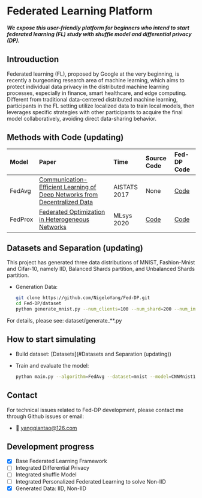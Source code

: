 # Federated Learning Platform

***We expose this user-friendly platform for beginners who intend to start federated learning (FL) study with shuffle model and differential privacy (DP).*** 


## Introuduction
Federated learning (FL), proposed by Google at the very beginning, is recently a burgeoning research area of machine 
learning, which aims to protect individual data privacy in the distributed machine learning processes, especially in 
finance, smart healthcare, and edge computing. Different from traditional data-centered distributed machine learning, 
participants in the FL setting utilize localized data to train local models, then leverages specific strategies with 
other participants to acquire the final model collaboratively, avoiding direct data-sharing behavior.


## Methods with Code (updating)
| Model    | Paper                                                                                                                         | Time         | Source Code                                 | Fed-DP Code                            |
|:---------|:------------------------------------------------------------------------------------------------------------------------------|:-------------|:--------------------------------------------|:---------------------------------------|
| FedAvg   | [Communication-Efficient Learning of Deep Networks from Decentralized Data](http://proceedings.mlr.press/v54/mcmahan17a.html) | AISTATS 2017 | None                                        | [Code](./system/servers/serveravg.py)  |
| FedProx  | [Federated Optimization in Heterogeneous Networks](https://arxiv.org/abs/1812.06127)                                          | MLsys 2020   | [Code](https://github.com/litian96/FedProx) | [Code](./system/servers/serverprox.py) |


## Datasets and Separation (updating)
This project has generated three data distributions of MNIST, Fashion-Mnist and Cifar-10, namely IID, Balanced Shards 
partition, and Unbalanced Shards partition.

- Generation Data:
    ```bash
    git clone https://github.com/NigeloYang/Fed-DP.git
    cd Fed-DP/dataset
    python generate_mnist.py --num_clients=100 --num_shard=200 --num_img=300 --num_classes=10 --dataiid=3  # for MNIST noniid_shard_100
    ```

For details, please see: dataset/generate_**.py


## How to start simulating
- Build dataset: [Datasets](#Datasets and Separation (updating))

- Train and evaluate the model:
    ```bash
    python main.py --algorithm=FedAvg --dataset=mnist --model=CNNMnist1 # for FedAvg and MNIST
    ```


## Contact
For technical issues related to Fed-DP development, please contact me through Github issues or email:
- 📧 yangqiantao@126.com


## Development progress
- [x] Base Federated Learning Framework
- [ ] Integrated Differential Privacy
- [ ] Integrated shuffle Model
- [ ] Integrated Personalized Federated Learning to solve Non-IID
- [x] Generated Data: IID, Non-IID